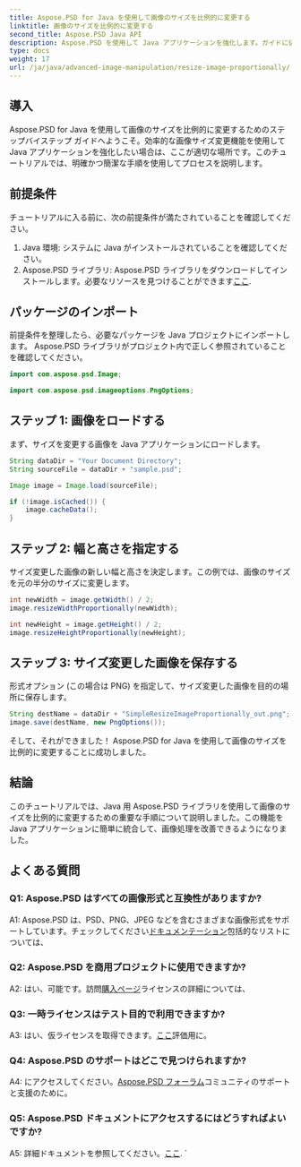 ```yaml
---
title: Aspose.PSD for Java を使用して画像のサイズを比例的に変更する
linktitle: 画像のサイズを比例的に変更する
second_title: Aspose.PSD Java API
description: Aspose.PSD を使用して Java アプリケーションを強化します。ガイドに従って、画像のサイズを比例的に簡単に変更してください。今すぐ画像処理能力を強化しましょう。
type: docs
weight: 17
url: /ja/java/advanced-image-manipulation/resize-image-proportionally/
---
```

## 導入

Aspose.PSD for Java を使用して画像のサイズを比例的に変更するためのステップバイステップ ガイドへようこそ。効率的な画像サイズ変更機能を使用して Java アプリケーションを強化したい場合は、ここが適切な場所です。このチュートリアルでは、明確かつ簡潔な手順を使用してプロセスを説明します。

## 前提条件

チュートリアルに入る前に、次の前提条件が満たされていることを確認してください。

1. Java 環境: システムに Java がインストールされていることを確認してください。
2.  Aspose.PSD ライブラリ: Aspose.PSD ライブラリをダウンロードしてインストールします。必要なリソースを見つけることができます[ここ](https://releases.aspose.com/psd/java/).

## パッケージのインポート

前提条件を整理したら、必要なパッケージを Java プロジェクトにインポートします。 Aspose.PSD ライブラリがプロジェクト内で正しく参照されていることを確認してください。

```java
import com.aspose.psd.Image;

import com.aspose.psd.imageoptions.PngOptions;
```

## ステップ 1: 画像をロードする

まず、サイズを変更する画像を Java アプリケーションにロードします。

```java
String dataDir = "Your Document Directory";
String sourceFile = dataDir + "sample.psd";

Image image = Image.load(sourceFile);

if (!image.isCached()) {
    image.cacheData();
}
```

## ステップ 2: 幅と高さを指定する

サイズ変更した画像の新しい幅と高さを決定します。この例では、画像のサイズを元の半分のサイズに変更します。

```java
int newWidth = image.getWidth() / 2;
image.resizeWidthProportionally(newWidth);

int newHeight = image.getHeight() / 2;
image.resizeHeightProportionally(newHeight);
```

## ステップ 3: サイズ変更した画像を保存する

形式オプション (この場合は PNG) を指定して、サイズ変更した画像を目的の場所に保存します。

```java
String destName = dataDir + "SimpleResizeImageProportionally_out.png";
image.save(destName, new PngOptions());
```

そして、それができました！ Aspose.PSD for Java を使用して画像のサイズを比例的に変更することに成功しました。

## 結論

このチュートリアルでは、Java 用 Aspose.PSD ライブラリを使用して画像のサイズを比例的に変更するための重要な手順について説明しました。この機能を Java アプリケーションに簡単に統合して、画像処理を改善できるようになりました。

## よくある質問

### Q1: Aspose.PSD はすべての画像形式と互換性がありますか?

 A1: Aspose.PSD は、PSD、PNG、JPEG などを含むさまざまな画像形式をサポートしています。チェックしてください[ドキュメンテーション](https://reference.aspose.com/psd/java/)包括的なリストについては、

### Q2: Aspose.PSD を商用プロジェクトに使用できますか?

 A2: はい、可能です。訪問[購入ページ](https://purchase.aspose.com/buy)ライセンスの詳細については、

### Q3: 一時ライセンスはテスト目的で利用できますか?

 A3: はい、仮ライセンスを取得できます。[ここ](https://purchase.aspose.com/temporary-license/)評価用に。

### Q4: Aspose.PSD のサポートはどこで見つけられますか?

 A4: にアクセスしてください。[Aspose.PSD フォーラム](https://forum.aspose.com/c/psd/34)コミュニティのサポートと支援のために。

### Q5: Aspose.PSD ドキュメントにアクセスするにはどうすればよいですか?

 A5: 詳細ドキュメントを参照してください。[ここ](https://reference.aspose.com/psd/java/).
`